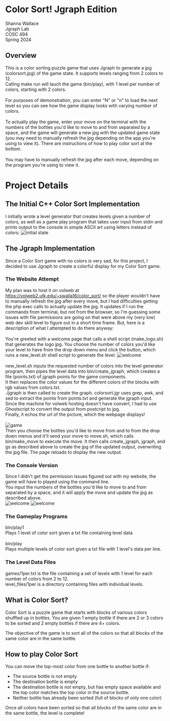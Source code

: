 # Color Sort! Jgraph Edition
Shanna Wallace<br>
Jgraph Lab<br>
COSC 494<br>
Spring 2024

## Overview
This is a color sorting puzzle game that uses Jgraph to generate a jpg (colorsort.jpg) of the game state. It supports levels ranging from 2 colors to 12. <br>
Calling make run will lauch the game (bin/play), with 1 level per number of colors, starting with 2 colors. <br><br>
For purposes of demonstration, you can enter "N" or "n" to load the next level so you can see how the game display looks with varying number of colors.<br><br>
To actually play the game, enter your move on the terminal with the numbers of the bottles you'd like to move to and from separated by a space, and the game will generate a new jpg with the updated game state (you may need to manually refresh the jpg depending on the app you're using to view it). There are instructions of how to play color sort at the bottom.<br><br>
You may have to manually refresh the jpg after each move, depending on the program you're using to view it. 

# Project Details
## The Initial C++ Color Sort Implementation
I initially wrote a level generator that creates levels given a number of colors, as well as a game play program that takes user input from stdin and prints output to the console in simple ASCII art using letters instead of colors:
![initial state](instr_pics/initial.png)

## The Jgraph Implementation
Since a Color Sort game with no colors is very sad, for this project, I decided to use Jgraph to create a colorful display for my Color Sort game. 

### The Website Attempt
My plan was to host it on volweb at https://volweb2.utk.edu/~swalla16/color_sort/ so the player wouldn't have to manually refresh the jpg after every move, but I had difficulties getting the php exec calls to actually update the jpg. It updates if I run the commands from terminal, but not from the browser, so I'm guessing some issues with file permissions are going on that were above my (very low) web dev skill level to figure out in a short time frame. But, here is a description of what I attempted to do there anyway:<br><br>
You're greeted with a welcome page that calls a shell script (make_logo.sh) that generates the logo jpg. You choose the number of colors you'd like your level to have from the drop down menu and click the button, which runs a new_level.sh shell script to generate the level. 
![welcome](pics/welcome.jpg)
<br><br>
new_level.sh inputs the requested number of colors into the level generator program, then pipes the level data into bin/create_jgraph, which creates a file (points.txt) of jgraph points for the game components.<br>
It then replaces the color values for the different colors of the blocks with rgb values from colors.txt.<br>
./jgraph is then called to create the graph. colorsort.jgr uses grep, awk, and sed to extract the points from points.txt and generate the jgraph input. Since the machine for volweb hosting doesn't have convert, I had to use Ghostscript to convert the output from postcript to jpg. <br>
Finally, it echos the url of the picture, which the webpage displays!<br><br>
![game](pics/game.jpg)
<Br>
Then you choose the bottles you'd like to move from and to from the drop down menus and it'll send your move to move.sh, which calls bin/make_move to execute the move. It then calls create_jgraph, jgraph, and gs as described above to create the jpg of the updated output, overwriting the jpg file. The page reloads to display the new output.


### The Console Version
Since I didn't get the permission issues figured out with my website, the game will have to played using the command line.<br>
You input the numbers of the bottles you'd like to move to and from separated by a space, and it will apply the move and update the jpg as described above. <br>
![welcome](pics/initial.jpg)
![welcome](pics/1stmove.jpg)


### The Gameplay Programs
bin/play1 <input-file><br>
Plays 1 level of color sort given a txt file containing level data<br><br>
bin/play <input-file><br>
Plays multiple levels of color sort given a txt file with 1 level's data per line. 


### The Level Data Files
games/1per.txt is the file containing a set of levels with 1 level for each number of colors from 2 to 12. <br>
level_files/1per is a directory containing files with individual levels.

## What is Color Sort?
Color Sort is a puzzle game that starts with blocks of various colors shuffled up in bottles. You are given 1 empty bottle if there are 2 or 3 colors to be sorted and 2 empty bottles if there are 4+ colors.<br>

The objective of the game is to sort all of the colors so that all blocks of the same color are in the same bottle.

## How to play Color Sort
You can move the top-most color from one bottle to another bottle if: 
* The source bottle is not empty
* The destination bottle is empty 
* The destination bottle is not empty, but has empty space available and the top color matches the top color in the source bottle.
* Neither bottle has already been sorted (full of blocks of only one color) <br>

Once all colors have been sorted so that all blocks of the same color are in the same bottle, the level is complete! 
